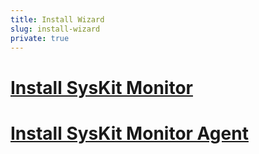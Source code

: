 ```yaml
---
title: Install Wizard
slug: install-wizard
private: true
---
```


# [Install SysKit Monitor](install-monitor.md)
# [Install SysKit Monitor Agent](install-agent.md)